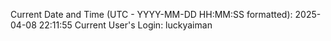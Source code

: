 Current Date and Time (UTC - YYYY-MM-DD HH:MM:SS formatted): 2025-04-08 22:11:55
Current User's Login: luckyaiman
